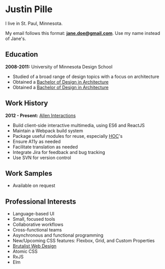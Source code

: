 # Justin Pille
I live in St. Paul, Minnesota.

My email follows this format: <b>jane.doe@gmail.com</b>. Use my name instead of Jane's.


## Education

**2008-2011:** University of Minnesota Design School

- Studied of a broad range of design topics with a focus on architecture
- Obtained a [Bachelor of Design in Architecture](http://arch.design.umn.edu/programs/bda/about.html)
- Obtained a <a href="http://arch.design.umn.edu/programs/bda/about.html" target="_blank">Bachelor of Design in Architecture</a>

## Work History

**2012 - Present:** <a href="https://www.youtube.com/watch?v=n3P-pUeo5YI&feature=youtu.be" target="_blank">Allen Interactions</a>

- Build client-side interactive multimedia, using ES6 and ReactJS
- Maintain a Webpack build system
- Package useful modules for reuse, especially <a href="https://facebook.github.io/react/docs/higher-order-components.html" target="_blank">HOC</a>'s
- Ensure A11y as needed
- Facilitate translation as needed
- Integrate Jira for feedback and bug tracking
- Use SVN for version control

## Work Samples

- Available on request

## Professional Interests

- Language-based UI
- Small, focused tools
- Collaborative workflows
- Cross-functional teams
- Asynchronous and functional programming
- New/Upcoming CSS features: Flexbox, Grid, and Custom Properties
- <a href="http://brutalistwebsites.com/" target="_blank">Brutalist Web Design</a>
- Atomic CSS
- RxJS
- Elm
